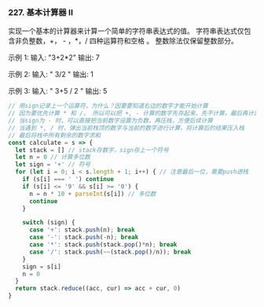 ### 227. 基本计算器 II
实现一个基本的计算器来计算一个简单的字符串表达式的值。
字符串表达式仅包含非负整数，+， - ，*，/ 四种运算符和空格  。 整数除法仅保留整数部分。

示例 1:
输入: "3+2*2"
输出: 7

示例 2:
输入: " 3/2 "
输出: 1

示例 3:
输入: " 3+5 / 2 "
输出: 5


```js
// 用sign记录上一个运算符，为什么？因要要知道右边的数字才能开始计算
// 因为要优先计算 * 和 /， 所以可以把 +, - 计算的数字先存起来，先不计算，最后再计算。
// 当sign为 - 时，可以直接把当前数字设置为负数，再压栈，方便后续计算
// 当遇到 *, / 时，弹出当前栈顶的数字与当前的数字进行计算，将计算后的结果压入栈
// 最后将栈中所有剩余的数字求和
const calculate = s => {
  let stack = [] // stack存数字，sign存上一个符号
  let n = 0 // 计算多位数
  let sign = '+' // 符号
  for (let i = 0; i < s.length + 1; i++) { // 注意最后一位，需要push进栈
    if (s[i] === ' ') continue
    if (s[i] <= '9' && s[i] >= '0') {
      n = n * 10 + parseInt(s[i]) // 多位数
      continue
    }

    switch (sign) {
      case '+': stack.push(n); break
      case '-': stack.push(-n); break
      case '*': stack.push(stack.pop()*n); break
      case '/': stack.push(~~(stack.pop()/n)); break
    }
    sign = s[i]
    n = 0
  }
  return stack.reduce((acc, cur) => acc + cur, 0)
}
```